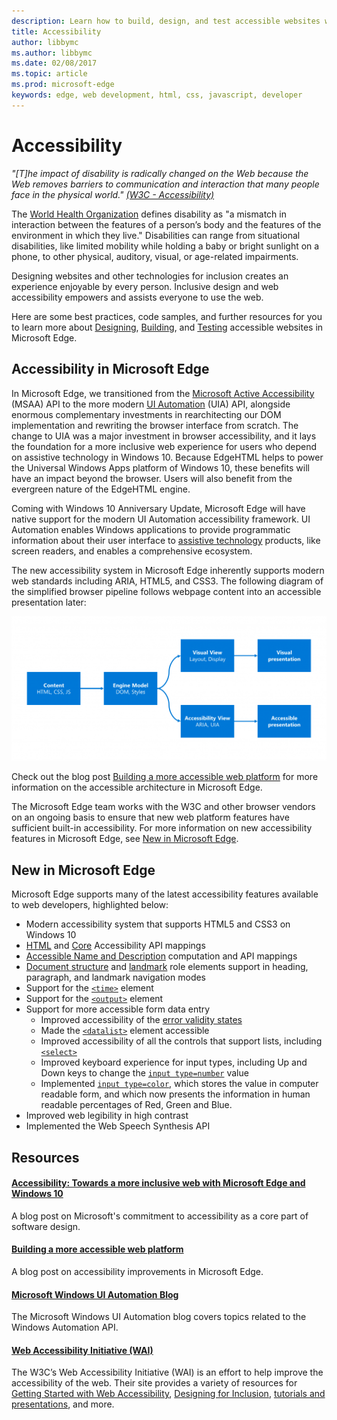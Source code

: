 ```yaml
---
description: Learn how to build, design, and test accessible websites within Microsoft Edge.
title: Accessibility
author: libbymc
ms.author: libbymc
ms.date: 02/08/2017
ms.topic: article
ms.prod: microsoft-edge
keywords: edge, web development, html, css, javascript, developer
---
```


# Accessibility 
*"[T]he impact of disability is radically changed on the Web because the Web removes barriers to communication and interaction that many people face in the physical world." [(W3C - Accessibility)](https://www.w3.org/standards/webdesign/accessibility)*

The [World Health Organization](http://www.who.int/topics/disabilities/en/) defines disability as "a mismatch in interaction between the features of a person’s body and the features of the environment in which they live." Disabilities can range from situational disabilities, like limited mobility while holding a baby or bright sunlight on a phone, to other physical, auditory, visual, or age-related impairments. 

Designing websites and other technologies for inclusion creates an experience enjoyable by every person. Inclusive design and web accessibility empowers and assists everyone to use the web. 

Here are some best practices, code samples, and further resources for you to learn more about [Designing](./accessibility/design.md), [Building](./accessibility/build.md), and [Testing](./accessibility/test.md) accessible websites in Microsoft Edge.

## Accessibility in Microsoft Edge

In Microsoft Edge, we transitioned from the [Microsoft Active Accessibility](https://msdn.microsoft.com/en-us/library/windows/desktop/dd373592(v=vs.85).aspx) (MSAA) API to the more modern [UI Automation](https://msdn.microsoft.com/en-us/library/windows/desktop/ee684009.aspx) (UIA) API, alongside enormous complementary investments in rearchitecting our DOM implementation and rewriting the browser interface from scratch. The change to UIA was a major investment in browser accessibility, and it lays the foundation for a more inclusive web experience for users who depend on assistive technology in Windows 10. Because EdgeHTML helps to power the Universal Windows Apps platform of Windows 10, these benefits will have an impact beyond the browser. Users will also benefit from the evergreen nature of the EdgeHTML engine. 

Coming with Windows 10 Anniversary Update, Microsoft Edge will have native support for the modern UI Automation accessibility framework.  UI Automation enables Windows applications to provide programmatic information about their user interface to [assistive technology](http://webaim.org/articles/motor/assistive) products, like screen readers, and enables a comprehensive ecosystem. 

The new accessibility system in Microsoft Edge inherently supports modern web standards including ARIA, HTML5, and CSS3. The following diagram of the simplified browser pipeline follows webpage content into an accessible presentation later:

![Flowchart showing the simplified browser pipeline. Figure 1. Content transformed to the engine model is projected into visual and accessibility views that are presented either as visual or accessible presentation.](./media/accessibilityArchitecture.png)

Check out the blog post [Building a more accessible web platform](https://blogs.windows.com/msedgedev/2016/04/20/building-a-more-accessible-web-platform/) for more information on the accessible architecture in Microsoft Edge.

The Microsoft Edge team works with the W3C and other browser vendors on an ongoing basis to ensure that new web platform features have sufficient built-in accessibility. For more information on new accessibility features in Microsoft Edge, see [New in Microsoft Edge](#new-in-microsoft-edge).


## New in Microsoft Edge
Microsoft Edge supports many of the latest accessibility features available to web developers, highlighted below:
* Modern accessibility system that supports HTML5 and CSS3 on Windows 10
* [HTML](https://www.w3.org/TR/html-aam-1.0/) and [Core](http://www.w3.org/TR/core-aam-1.1/) Accessibility API mappings
* [Accessible Name and Description](https://www.w3.org/TR/accname-aam-1.1/) computation and API mappings
* [Document structure](http://www.w3.org/TR/wai-aria/roles#document_structure_roles) and [landmark](http://www.w3.org/TR/wai-aria/roles#landmark_roles) role elements support in heading, paragraph, and landmark navigation modes
* Support for the [`<time>`](http://www.w3.org/TR/html5/text-level-semantics.html#the-time-element) element
* Support for the [`<output>`](http://www.w3.org/TR/html5/forms.html#the-output-element) element
* Support for more accessible form data entry 
  * Improved accessibility of the [error validity states](http://www.w3.org/TR/html5/forms.html#validity-states)
  * Made the [`<datalist>`](http://www.w3.org/TR/html5/forms.html#the-datalist-element) element accessible
  * Improved accessibility of all the controls that support lists, including [`<select>`](http://www.w3.org/TR/html5/forms.html#the-select-element)
  * Improved keyboard experience for input types, including Up and Down keys to change the [`input type=number`](http://www.w3.org/TR/html5/forms.html#number-state-(type=number)) value
  * Implemented [`input type=color`](http://www.w3.org/TR/html5/forms.html#color-state-(type=color)), which stores the value in computer readable form, and which now presents the information in human readable percentages of Red, Green and Blue.
* Improved web legibility in high contrast
* Implemented the Web Speech Synthesis API 

## Resources

#### [Accessibility: Towards a more inclusive web with Microsoft Edge and Windows 10](https://blogs.windows.com/msedgedev/2015/09/25/accessibility-towards-a-more-inclusive-web-with-microsoft-edge-and-windows-10/)
A blog post on Microsoft's commitment to accessibility as a core part of software design.

#### [Building a more accessible web platform](https://blogs.windows.com/msedgedev/2016/04/20/building-a-more-accessible-web-platform/)
A blog post on accessibility improvements in Microsoft Edge.

#### [Microsoft Windows UI Automation Blog](https://blogs.msdn.microsoft.com/winuiautomation/)
The Microsoft Windows UI Automation blog covers topics related to the Windows Automation API.

#### [Web Accessibility Initiative (WAI)](http://www.w3.org/WAI/)
The W3C’s Web Accessibility Initiative (WAI) is an effort to help improve the accessibility of the web. Their site provides a variety of resources for [Getting Started with Web Accessibility](https://www.w3.org/WAI/gettingstarted/Overview.html), [Designing for Inclusion](https://www.w3.org/WAI/users/Overview.html), [tutorials and presentations](https://www.w3.org/WAI/train.html), and more. 






